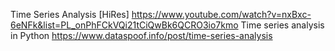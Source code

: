 Time Series Analysis [HiRes] 
https://www.youtube.com/watch?v=nxBxc-6eNFk&list=PL_onPhFCkVQi21tCiQwBk6QCRO3io7kmo
Time series analysis in Python
https://www.dataspoof.info/post/time-series-analysis
